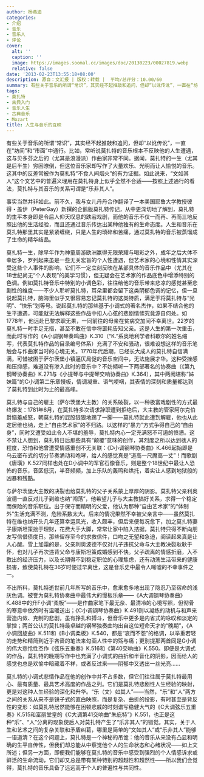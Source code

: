 ```yaml
---
author: 杨燕迪
categories:
- 介绍
- 音乐
- 音乐人
- 评论
cover:
  alt: ''
  caption: ''
  image: https://images.soomal.cc/images/doc/20130223/00027819.webp
  relative: false
date: '2013-02-23T13:55:18+08:00'
description: 源自：文汇报 | 版权：转载 |  平均/总评分：10.00/60
summary: 有些关于音乐的所谓“常识”，其实经不起推敲和追问，但却“以讹传讹”，一直在“坊间”和“市面”中通行。比如，常听说莫扎特的音乐根本不反映他的人生遭遇，这与贝多芬之后的（尤其是浪漫派）作曲家非常不同。据闻，莫扎特的一生（尤其是后半生）穷困潦倒，但这位音乐家却写作了大量欢乐、光明而让人愉悦的音乐……
tags:
- 莫扎特
- 古典入门
- 音乐人生
- 古典音乐
- Mozart
title: 人生与音乐的互映
---
```


有些关于音乐的所谓“常识”，其实经不起推敲和追问，但却“以讹传讹”，一直在“坊间”和“市面”中通行。比如，常听说莫扎特的音乐根本不反映他的人生遭遇，这与贝多芬之后的（尤其是浪漫派）作曲家非常不同。据闻，莫扎特的一生（尤其是后半生）穷困潦倒，但这位音乐家却写作了大量欢乐、光明而让人愉悦的音乐。这其中的反差常被作为莫扎特“不食人间烟火”的有力证据。如此说来，“文如其人”这个文艺中的普遍义理用在莫扎特身上似乎全然不合适――按照上述通行的看法，莫扎特与其音乐的关系可谓是“乐非其人”。

事实当然并非如此。前不久，我与女儿丹丹合作翻译了一本美国耶鲁大学教授彼得・盖伊（PeterGay）新撰的企鹅版莫扎特传记，从中更深切地了解到，莫扎特的生平本身即是令后人仰天叹息的跌宕戏剧，而他的音乐不仅一而再、再而三地反照出他的生活经验，而且还通过音乐传达出某种他独有的生命态度。人生和音乐在莫扎特那里其实是紧紧缠绕，只是人生的琐碎和苦痛，通过莫扎特的音乐被蒸馏成了生命的精华结晶。

莫扎特一生，除早年作为神童周游欧洲赢得无限荣耀与喝彩之外，成年之后大体不幸居多，罗列起来虽是一些无关宏旨的个人性遭遇，但艺术家的心境和性情其实深受这些个人事件的影响，它们不一定立刻反映在某部具体的音乐作品中（尤其在18世纪尚无“个人表现”的美学习惯），但无疑会在艺术家的作品底色中增添特别的色调。例如莫扎特音乐中特别的小调色彩，往往给他的音乐带来悲凉的感觉甚至悲剧性的维度――不少人聆听莫扎特，耳朵里都会留下这类阴郁色调的记忆，但一旦说起莫扎特，脑海里似乎又很容易忘记莫扎特的这类特质，满足于将莫扎特与“光明”、“快乐”划等号。说起莫扎特的那些基于小调式的著名杰作，如果不结合他的生平遭遇，可能就无法解释这些作品中扣人心弦的悲剧情愫究竟源自何处。如1778年，他远赴巴黎求职无果，一同前往的母亲在贫病交加间不幸离世。22岁的莫扎特一时手足无措，甚至不敢在信中将噩耗告知父亲。这是人生的第一次重击，而此时写作的《A小调钢琴奏鸣曲》K.310（“K.”系奥地利学者科歇尔的姓名缩写，代表莫扎特作品的目录编号体系）充满了不安和骚动，很难设想这样的音乐笔触会与作曲家当时的心境无关。1770年代后期，已经长大成人的莫扎特自信满满，可惜被困于萨尔茨堡小镇逼仄局促的音乐空间中，无法施展才华。这种受挫感和压抑感，难道没有渗入此时的音乐中？不妨倾听一下两部著名的协奏曲（《第九钢琴协奏曲》K.271与《小提琴与中提琴交响协奏曲》K.364），其中两阙堪称“姊妹篇”的C小调第二乐章慢板，情调凝重、语气哽咽，其表情的深刻和质量都达到了莫扎特到此时为止的最高峰。

莫扎特与自己的雇主（萨尔茨堡大主教）的关系破裂，以一种极富戏剧性的方式最终爆发：1781年6月，在莫扎特多次请求辞职遭到拒绝后，大主教的管家阿尔克伯爵恼羞成怒，朝莫扎特的屁股狠狠地踢了一脚――莫扎特就此遭到解雇，他也从此定居维也纳，走上“自由艺术家”的不归路。以这样的“暴力”方式争得自己的“自由身”，同时又遭受如此令人不堪的羞辱，莫扎特内心一定充满怒不可遏的愤懑。这不禁让人想到，莫扎特日后那些具有“颠覆”意味的创作，其烈度之所以达到骇人的程度，恐怕和他曾遭受情感重创不无关联：《D小调钢琴协奏曲》K.466起始即是乌云密布式的切分节奏涌动和咆哮，给人的感觉真是“道高一尺魔高一丈”！而歌剧《唐璜》K.527同样也处在D小调中的军官石像音乐，则是整个18世纪中最让人恐怖的音乐，音区低沉，半音频频，加上乐队的轰鸣和烘托，着实让人感到地狱般的凶暴和残酷。

与萨尔茨堡大主教的决裂也给莫扎特的父子关系蒙上厚厚的阴影。莫扎特父亲利奥波德一直反对儿子到维也纳“闯荡”，他希望儿子与大主教搞好关系，求得一个稳定而保险的音乐职位。出于保守而精明的父爱，他认为那种“自由艺术家”的“体制外”生活充满不测，危险系数太大。后来的情况果然不幸被父亲言中――虽然莫扎特在维也纳开头几年还算幸运风光，收入颇丰，但后来便每况愈下，加之莫扎特妻子康斯坦策拙于理财，花费大手大脚，常常让家中陷入拮据，莫扎特只得不断向朋友写信借债度日。那些留存至今的求救信件，口吻之无望和急迫，阅读起来真是让人心酸。雪上加霜的是，父亲利奥波德不仅对儿子违抗父命与大主教决裂耿耿于怀，也对儿子再次违背父命与康斯坦策成婚感到不快。父子疏离的情感折磨，入不敷出的经济压力，以及长期得不到稳定职位的心理焦虑，还有动荡生活带来的健康损害，致使莫扎特在36岁时便过早离世，这是音乐史中最令人唏嘘的不幸事件之一。

不出所料，莫扎特逝世前几年所写的音乐中，愈来愈多地出现了隐忍乃至宿命的浅灰色调。被誉为莫扎特协奏曲中最伟大的慢板乐章――《A大调钢琴协奏曲》K.488中的升F小调“柔板”――是作曲家笔下最无奈、最清冷的心境写照，但彻骨的寒意中依然时有温暖送出；《C小调钢琴协奏曲》K.491则以凝练的动机与和声来营造内敛、克制的悲剧，虽有挣扎和搏斗，但音乐中更多是内省式的咏叹和淡定的掌控；两首公认的莫扎特最卓越的钢琴独奏曲均出自这位短命天才的“晚期”，《A小调回旋曲》K.511和《B小调柔板》K.540，都是“哀而不怨”的格调，以举重若轻的走势和精简到近乎吝啬的笔法来勾画人性中的殇与痛；更别提那两首同是G小调的伟大悲怆性杰作《弦乐五重奏》K.516和《第40交响曲》K.550。即便是大调式的作品，莫扎特的晚期写作中也充满了小调式的曲折和半音化的阴影，因而给人的感觉也总是欢愉中暗藏着不祥，或者反过来――阴郁中又透出一丝光亮……

莫扎特的小调式悲情作品在他的创作中并不占多数，但它们往往属于莫扎特最用心、最有质量、最具艺术高度的作品之列。它们是莫扎特悲剧性人生经验的映射，更是对这种人生经验的深化和升华。“乐（文）如其人”――当然，“乐”和“人”两方之间的关系从来不是镜子式的直白映照，而是复杂、曲折的投影，有时甚至是背反性的变形：如莫扎特居然能够在困顿悲戚的时刻谱写稳健大气的《C大调弦乐五重奏》K.515和富丽堂皇的《C大调第41交响曲“朱庇特”》K.551，也正是这种“乐”、“人”分离的现象使后人对莫扎特产生了“乐非其人”的错觉。其实，关于人生和艺术之间的复杂关联和矛盾纠葛，哪里是简单的“文如其人”或“乐非其人”能够一语道清？在这个问题上，莫扎特是一个神秘的吊诡：他的音乐从来没有凸显和明确的生平自传性，但我们却总能从中察觉他个人的生命状态和心绪状况――如上文所述；但另一方面，即便我们能够在莫扎特的音乐中感受到强烈的个人情感诉求或鲜活的生命流动，它们却又总是带有某种特别的超越性和超然性――所以我们会觉得，莫扎特的音乐具备了远远高于个人的普遍性与共同性。